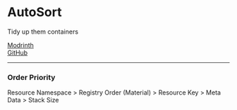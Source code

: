 # AutoSort

Tidy up them containers

[Modrinth](https://modrinth.com/mod/autosort)  
[GitHub](https://github.com/nothub/autosort/releases)

---

### Order Priority

Resource Namespace > Registry Order (Material) > Resource Key > Meta Data > Stack Size
